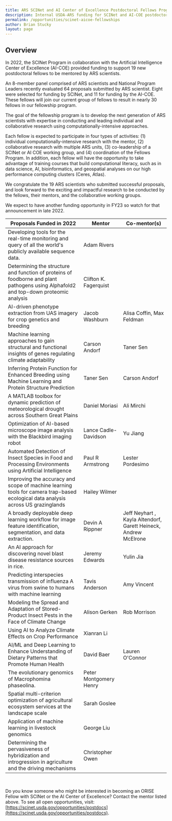 ```yaml
---
title: ARS SCINet and AI Center of Excellence Postdoctoral Fellows Program (FY2022)
description: Internal USDA-ARS funding for SCINet and AI-COE postdoctoral fellowships.
permalink: /opportunities/scinet-aicoe-fellowships
author: Brian Stucky 
layout: page
---
```



## Overview

In 2022, the SCINet Program in collaboration with the Artificial Intelligence Center of Excellence (AI-COE) provided funding to support 19 new postdoctoral fellows to be mentored by ARS scientists. 

An 8-member panel comprised of ARS scientists and National Program Leaders recently evaluated 64 proposals submitted by ARS scientist. Eight were selected for funding by SCINet, and 11 for funding by the AI-COE. These fellows will join our current group of fellows to result in nearly 30 fellows in our fellowship program.

The goal of the fellowship program is to develop the next generation of ARS scientists with expertise in conducting and leading individual and collaborative research using computationally-intensive approaches. 

Each fellow is expected to participate in four types of activities: (1) individual computationally-intensive research with the mentor, (2) collaborative research with multiple ARS units, (3) co-leadership of a SCINet or AI COE working group, and (4) coordination of the Fellows Program. In addition, each fellow will have the opportunity to take advantage of training courses that build computational literacy, such as in data science, AI, bioinformatics, and geospatial analyses on our high performance computing clusters (Ceres, Atlas).

We congratulate the 19 ARS scientists who submitted successful proposals, and look forward to the exciting and impactful research to be conducted by the fellows, their mentors, and the collaborative working groups. 

We expect to have another funding opportunity in FY23 so watch for that announcement in late 2022.

 

|Proposals Funded in 2022 | Mentor| Co-mentor(s)| 
|------|------|------|
| Developing tools for the real-time monitoring and query of all the world's publicly available sequence data. |	Adam Rivers		|	|
| Determining the structure and function of proteins of foodborne and plant pathogens using Alphafold2 and top-down proteomic analysis|	Clifton K. Fagerquist	||
| AI-driven phenotype extraction from UAS imagery for crop genetics and breeding|	Jacob Washburn|	Alisa Coffin, Max Feldman|	
| Machine learning approaches to gain structural and functional insights of genes regulating climate adaptability|	Carson Andorf	|Taner Sen|	
| Inferring Protein Function for Enhanced Breeding using Machine Learning and Protein Structure Prediction	|Taner Sen|	Carson Andorf	|
| A MATLAB toolbox for dynamic prediction of meteorological drought across Southern Great Plains |	Daniel Moriasi	|Ali Mirchi|	
| Optimization of AI-based microscope image analysis with the Blackbird imaging robot	|Lance Cadle-Davidson|	Yu Jiang|	
| Automated Detection of Insect Species in Food and Processing Environments using Artificial Intelligence|	Paul R Armstrong	|Lester Pordesimo	|
| Improving the accuracy and scope of machine learning tools for camera trap-based ecological data analysis across US grazinglands|	Hailey Wilmer		||	
| A broadly deployable deep learning workflow for image feature identification, segmentation, and data extraction.	|Devin A Rippner |Jeff Neyhart , Kayla Altendorf, Garett Heineck, Andrew McElrone |
| An AI approach for discovering novel blast disease resistance sources in rice.|	Jeremy Edwards	|Yulin Jia|	
| Predicting interspecies transmission of influenza A virus from swine to humans with machine learning	|Tavis Anderson	|Amy Vincent	|
| Modeling the Spread and Adaptation of Stored-Product Insect Pests in the Face of Climate Change |	Alison Gerken	|Rob Morrison	|
| Using AI to Analyze Climate Effects on Crop Performance	|Xianran Li|	|
| AI/ML and Deep Learning to Enhance Understanding of Dietary Patterns that Promote Human Health	|David Baer	|Lauren O'Connor|	
| The evolutionary genomics of Macrophomina phaseolina.	|Peter Montgomery Henry		||
| Spatial multi-criterion optimization of agricultural ecosystem services at the landscape scale|	Sarah Goslee	|	|
| Application of machine learning in livestock genomics|	George Liu	|
| Determining the pervasiveness of hybridization and introgression in agriculture and the driving mechanisms	|Christopher Owen	||


<br>

Do you know someone who might be interested in becoming an ORISE Fellow with SCINet or the AI Center of Excellence? Contact the mentor listed above. To see all open opportunities, visit: [https://scinet.usda.gov/opportunities/postdocs](https://scinet.usda.gov/opportunities/postdocs).



